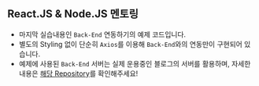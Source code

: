 ## React.JS & Node.JS 멘토링

- 마지막 실습내용인 `Back-End` 연동하기의 예제 코드입니다.
- 별도의 Styling 없이 단순히 `Axios`를 이용해 `Back-End`와의 연동만이 구현되어 있습니다.
- 예제에 사용된 `Back-End` 서버는 실제 운용중인 블로그의 서버를 활용하며, 자세한 내용은 [해당 Repository](https://github.com/yymin1022/Blog_LR_Back/blob/master/API.md)를 확인해주세요!
